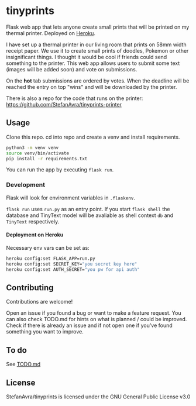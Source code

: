 # tinyprints
Flask web app that lets anyone create small prints that will be printed on my thermal printer. Deployed on [Heroku](https://tinyprints.herokuapp.com/).

I have set up a thermal printer in our living room that prints on 58mm width receipt paper.
We use it to create small prints of doodles, Pokemon or other insignificant things.
I thought it would be cool if friends could send something to the printer.
This web app allows users to submit some text (images will be added soon) and vote on submissions.

On the **hot** tab submissions are ordered by votes. When the deadline will be reached the entry on top "wins" and will be downloaded by the printer.

There is also a repo for the code that runs on the printer:
https://github.com/StefanAvra/tinyprints-printer

## Usage

Clone this repo.
cd into repo and create a venv and install requirements. 
```sh
python3 -m venv venv
source venv/bin/activate
pip install -r requirements.txt
```

You can run the app by executing ```flask run```. 

### Development

Flask will look for environment variables in ```.flaskenv```.

```flask run``` uses ```run.py``` as an entry point. If you start ```flask shell``` the database and TinyText model will be avaliable as shell context ```db```  and ```TinyText``` respectively.

#### Deployment on Heroku
Necessary env vars can be set as:
```sh
heroku config:set FLASK_APP=run.py                             
heroku config:set SECRET_KEY="you secret key here"
heroku config:set AUTH_SECRET="you pw for api auth"                            

```

## Contributing
Contributions are welcome!

Open an issue if you found a bug or want to make a feature request.
You can also check TODO.md for hints on what is planned / could be improved. Check if there is already an issue and if not open one if you've found something you want to improve.

## To do
See [TODO.md](/TODO.md)

## License
StefanAvra/tinyprints is licensed under the
GNU General Public License v3.0